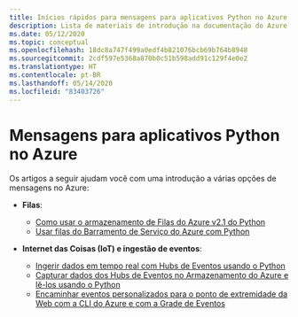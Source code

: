 ```yaml
---
title: Inícios rápidos para mensagens para aplicativos Python no Azure
description: Lista de materiais de introdução na documentação do Azure para mensagens para aplicativos Python.
ms.date: 05/12/2020
ms.topic: conceptual
ms.openlocfilehash: 18dc8a747f499a0edf4b821076bcb69b764b8948
ms.sourcegitcommit: 2cdf597e5368a870b0c51b598add91c129f4e0e2
ms.translationtype: HT
ms.contentlocale: pt-BR
ms.lasthandoff: 05/14/2020
ms.locfileid: "83403726"
---
```

# <a name="messaging-for-python-apps-on-azure"></a>Mensagens para aplicativos Python no Azure

Os artigos a seguir ajudam você com uma introdução a várias opções de mensagens no Azure:

- **Filas**:
  - [Como usar o armazenamento de Filas do Azure v2.1 do Python](/azure/storage/queues/storage-python-how-to-use-queue-storage)
  - [Usar filas do Barramento de Serviço do Azure com Python](/azure/service-bus-messaging/service-bus-python-how-to-use-queues)

- **Internet das Coisas (IoT) e ingestão de eventos**:
  - [Ingerir dados em tempo real com Hubs de Eventos usando o Python](/azure/event-hubs/event-hubs-python)
  - [Capturar dados dos Hubs de Eventos no Armazenamento do Azure e lê-los usando o Python](/azure/event-hubs/get-started-capture-python-v2)
  - [Encaminhar eventos personalizados para o ponto de extremidade da Web com a CLI do Azure e com a Grade de Eventos](/azure/event-grid/custom-event-quickstart)
